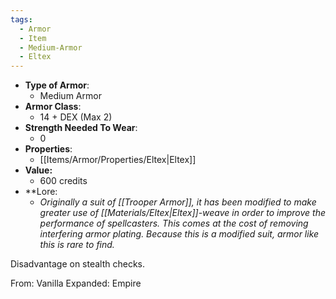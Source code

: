 ```yaml
---
tags:
  - Armor
  - Item
  - Medium-Armor
  - Eltex
---
```

- __Type of Armor__:
	* Medium Armor
- __Armor Class__:
	* 14 + DEX (Max 2)
- __Strength Needed To Wear__:
	* 0
- __Properties__:
	* [[Items/Armor/Properties/Eltex|Eltex]]
- **Value:**
	- 600 credits
- **Lore:
	- *Originally a suit of [[Trooper Armor]], it has been modified to make greater use of [[Materials/Eltex|Eltex]]-weave in order to improve the performance of spellcasters. This comes at the cost of removing interfering armor plating. Because this is a modified suit, armor like this is rare to find.*

Disadvantage on stealth checks.

From: Vanilla Expanded: Empire